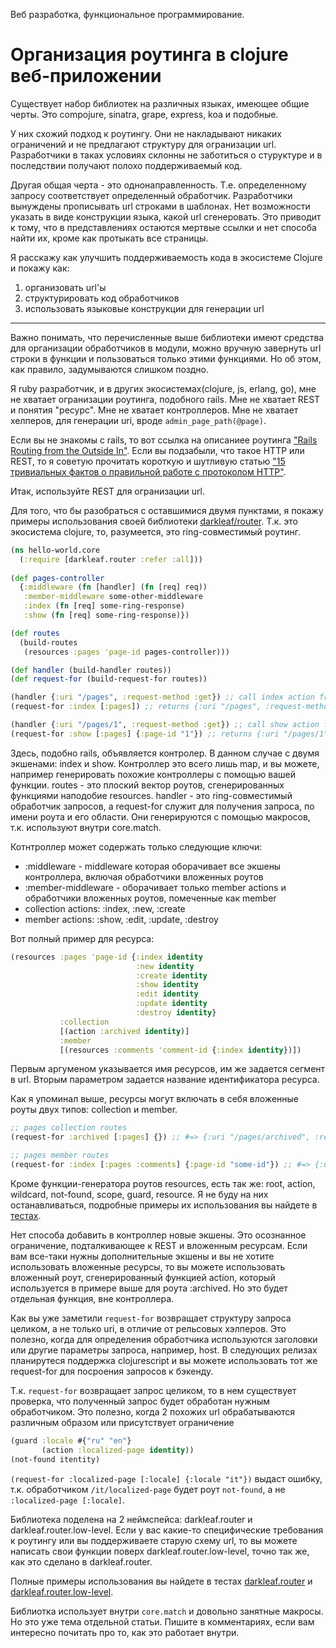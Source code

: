 Веб разработка, функциональное программирование.

# Организация роутинга в clojure веб-приложении

Существует набор библиотек на различных языках, имеющее общие черты. 
Это compojure, sinatra, grape, express, koa и подобные.

У них схожий подход к роутингу.
Они не накладывают никаких ограничений и не предлагают структуру для огранизации url.
Разработчики в таках условиях склонны не заботиться о стуруктуре и в последствии получают полохо поддерживаемый код.

Другая общая черта - это однонаправленность. Т.е. определенному запросу соответствует определенный обработчик.
Разработчики вынуждены прописывать url строками в шаблонах. Нет возможности указать в виде конструкции языка, какой url сгенеровать.
Это приводит к тому, что в представлениях остаются мертвые ссылки и нет способа найти их, кроме как протыкать все страницы.

Я расскажу как улучшить поддерживаемость кода в экосистеме Clojure и покажу как:

1. организовать url'ы
2. структурировать код обработчиков
3. использовать языковые конструкции для генерации url

***

Важно понимать, что перечисленные выше библиотеки имеют средства для организации обработчиков в модули, можно вручную завернуть url строки в функции и пользоваться только этими функциями. Но об этом, как правило, задумываются слишком поздно.

Я ruby разработчик, и в других экосистемах(clojure, js, erlang, go), мне не хватает огранизации роутинга, подобного rails.
Мне не хватает REST и понятия "ресурс".
Мне не хватает контроллеров.
Мне не хватает хелперов, для генерации uri, вроде `admin_page_path(@page)`.

Если вы не знакомы с rails, то вот ссылка на описаниее роутинга ["Rails Routing from the Outside In"](http://guides.rubyonrails.org/routing.html). 
Eсли вы подзабыли, что такое HTTP или REST, то я советую прочитать короткую и шутливую статью ["15 тривиальных фактов о правильной работе с протоколом HTTP"](https://habrahabr.ru/company/yandex/blog/265569/).

Итак, используйте REST для огранизации url.

Для того, что бы разобраться с оставшимися двумя пунктами, я покажу примеры использования своей библиотеки [darkleaf/router](https://github.com/darkleaf/router/). Т.к. это экосистема clojure, то, разумеется, это ring-совместимый роутинг.

```clojure
(ns hello-world.core
  (:require [darkleaf.router :refer :all]))
  
(def pages-controller
  {:middleware (fn [handler] (fn [req] req))
   :member-middleware some-other-middleware
   :index (fn [req] some-ring-response)
   :show (fn [req] some-ring-response)})

(def routes
  (build-routes
   (resources :pages 'page-id pages-controller)))

(def handler (build-handler routes))
(def request-for (build-request-for routes))

(handler {:uri "/pages", :request-method :get}) ;; call index action from pages-controller
(request-for :index [:pages]) ;; returns {:uri "/pages", :request-method :get}

(handler {:uri "/pages/1", :request-method :get}) ;; call show action from pages-controller
(request-for :show [:pages] {:page-id "1"}) ;; returns {:uri "/pages/1", :request-method :get}
```

Здесь, подобно rails, объявляется контролер. В данном случае с двумя экшенами: index и show.
Контроллер это всего лишь map, и вы можете, например генерировать похожие контроллеры с помощью вашей функции.
routes - это плоский вектор роутов, сгенерированных функциями наподобие resources.
handler - это ring-совместимый обработчик запросов, а request-for служит для получения запроса, по имени роута и его области.
Они генерируются с помощью макросов, т.к. используют внутри core.match.

Котнтроллер может содержать только следующие ключи:

* :middleware - middleware которая оборачивает все экшены контроллера, включая обработчики вложенных роутов
* :member-middleware - оборачивает только member actions и обработчики вложенных роутов, помеченные как member
* collection actions: :index, :new, :create
* member actions: :show, :edit, :update, :destroy

Вот полный пример для ресурса:

```clojure
(resources :pages 'page-id {:index identity
                            :new identity
                            :create identity
                            :show identity
                            :edit identity
                            :update identity
                            :destroy identity}
           :collection
           [(action :archived identity)]
           :member
           [(resources :comments 'comment-id {:index identity})])
```
Первым аргуменом указывается имя ресурсов, им же задается сегмент в url. Вторым параметром задается название идентификатора ресурса.

Как я упоминал выше, ресурсы могут включать в себя вложенные роуты двух типов: collection и member.

```clojure
;; pages collection routes
(request-for :archived [:pages] {}) ;; #=> {:uri "/pages/archived", :request-method :get}

;; pages member routes
(request-for :index [:pages :comments] {:page-id "some-id"}) ;; #=> {:uri "/pages/some-id/comments", :request-method :get}
```

Кроме функции-генератора роутов resources, есть так же: root, action, wildcard, not-found, scope, guard, resource. 
Я не буду на них останавливаться, подробные примеры их использования вы найдете в [тестах](https://github.com/darkleaf/router/blob/master/test/darkleaf/router_test.clj).

Нет способа добавить в контроллер новые экшены. Это осознанное ограничение, подталкивающее к REST и вложенным ресурсам.
Если вам все-таки нужны дополнительные экшены и вы не хотите использовать вложенные ресурсы, 
то вы можете использовать вложенный роут, сгенерированный функцией action, который используется в примере выше для роута :archived.
Но это будет отдельная функция, вне контроллера.

Как вы уже заметили `request-for` возвращает структуру запроса целиком, а не только uri, в отличие от рельсовых хэлперов.
Это полезно, когда для определения обработчика используются заголовки или другие параметры запроса, например, host.
В следующих релизах планирутеся поддержка clojurescript и вы можете использовать тот же request-for для посроения запросов к бэкенду.

Т.к. `request-for` возвращает запрос целиком, то в нем существует проверка, что полученный запрос будет обработан нужным обработчиком.
Это полезно, когда 2 похожих url обрабатываются различным образом или присутствует ограничение

```clojure
(guard :locale #{"ru" "en"}
       (action :localized-page identity))
(not-found itentity)       
```

`(request-for :localized-page [:locale] {:locale "it"})` выдаст ошибку, т.к. обработчиком `/it/localized-page` будет роут `not-found`, а не `:localized-page [:locale]`.

Библиотека поделена на 2 неймспейса: darkleaf.router и darkleaf.router.low-level.
Если у вас какие-то специфические требования к роутингу или вы поддерживаете старую схему url, 
то вы можете написать свои функции поверх darkleaf.router.low-level, точно так же, как это сделано в darkleaf.router.

Полные примеры использования вы найдете в тестах 
[darkleaf.router](https://github.com/darkleaf/router/blob/master/test/darkleaf/router_test.clj)
и
[darkleaf.router.low-level](https://github.com/darkleaf/router/blob/master/test/darkleaf/router/low_level_test.clj).

Библиотка использует внутри `core.match` и довольно занятные макросы. Но это уже тема отдельной статьи. Пишите в комментариях, если вам интересно почитать про то, как это работает внутри. 

